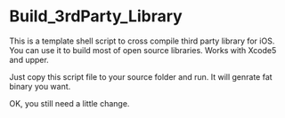 Build_3rdParty_Library
======================

This is a template shell script to cross compile third party library for iOS. You can use it to build most of open source libraries. Works with Xcode5 and upper.

Just copy this script file to your source folder and run. It will genrate fat binary you want.

OK, you still need a little change.
